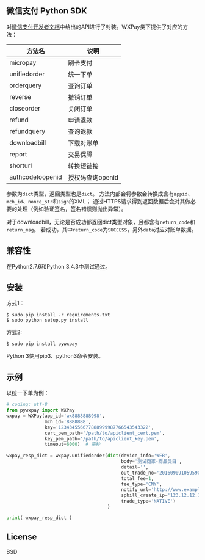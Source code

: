 微信支付 Python SDK
-------

对[微信支付开发者文档](https://pay.weixin.qq.com/wiki/doc/api/index.html)中给出的API进行了封装。WXPay类下提供了对应的方法：

|方法名 | 说明 |
|--------|--------|
|micropay| 刷卡支付 |
|unifiedorder | 统一下单|
|orderquery | 查询订单 |
|reverse | 撤销订单 |
|closeorder|关闭订单|
|refund|申请退款|
|refundquery|查询退款|
|downloadbill|下载对账单|
|report|交易保障|
|shorturl|转换短链接|
|authcodetoopenid|授权码查询openid|

参数为`dict`类型，返回类型也是`dict`。
方法内部会将参数会转换成含有`appid`、`mch_id`、`nonce_str`和`sign`的XML；
通过HTTPS请求得到返回数据后会对其做必要的处理（例如验证签名，签名错误则抛出异常）。

对于downloadbill，无论是否成功都返回dict类型对象，且都含有`return_code`和`return_msg`。
若成功，其中`return_code`为`SUCCESS`，另外`data`对应对账单数据。

## 兼容性
在Python2.7.6和Python 3.4.3中测试通过。

## 安装

方式1：
```
$ sudo pip install -r requirements.txt
$ sudo python setup.py install
```

方式2:
```
$ sudo pip install pywxpay
```

Python 3使用pip3、python3命令安装。

## 示例
以统一下单为例：
```python
# coding: utf-8
from pywxpay import WXPay
wxpay = WXPay(app_id='wx8888888998', 
              mch_id='8888888',
              key='123434556677888999987766543543322', 
              cert_pem_path='/path/to/apiclient_cert.pem',
              key_pem_path='/path/to/apiclient_key.pem',
              timeout=6000)  # 毫秒
             
wxpay_resp_dict = wxpay.unifiedorder(dict(device_info='WEB',
                                          body='测试商家-商品类目',
                                          detail='',
                                          out_trade_no='2016090910595900000012',
                                          total_fee=1,
                                          fee_type='CNY',
                                          notify_url='http://www.example.com/wxpay/notify',
                                          spbill_create_ip='123.12.12.123',
                                          trade_type='NATIVE')
                                     )

print( wxpay_resp_dict )
```


## License
BSD